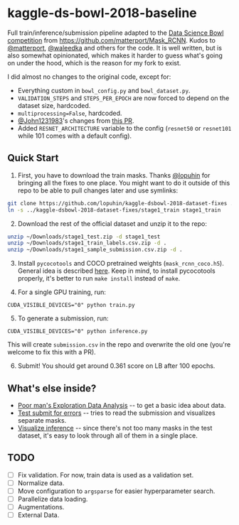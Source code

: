 # kaggle-ds-bowl-2018-baseline

Full train/inference/submission pipeline adapted to the [Data Science Bowl competition](https://www.kaggle.com/c/data-science-bowl-2018/) from https://github.com/matterport/Mask_RCNN. Kudos to [@matterport](https://github.com/matterport), [@waleedka](https://github.com/waleedka) and others for the code. It is well written, but is also somewhat opinionated, which makes it harder to guess what's going on under the hood, which is the reason for my fork to exist.

I did almost no changes to the original code, except for:

* Everything custom in `bowl_config.py` and `bowl_dataset.py`.
* `VALIDATION_STEPS` and `STEPS_PER_EPOCH` are now forced to depend on the dataset size, hardcoded.
* `multiprocessing=False`, hardcoded.
* [@John1231983](https://github.com/John1231983)'s changes from [this PR](https://github.com/killthekitten/kaggle-ds-bowl-2018-baseline/pull/1).
* Added `RESNET_ARCHITECTURE` variable to the config (`resnet50` or `resnet101` while 101 comes with a default config).

## Quick Start

1. First, you have to download the train masks. Thanks [@lopuhin](https://github.com/lopuhin/) for bringing all the fixes to one place. You might want to do it outside of this repo to be able to pull changes later and use symlinks:

```bash
git clone https://github.com/lopuhin/kaggle-dsbowl-2018-dataset-fixes ../kaggle-dsbowl-2018-dataset-fixes
ln -s ../kaggle-dsbowl-2018-dataset-fixes/stage1_train stage1_train
```

2. Download the rest of the official dataset and unzip it to the repo:

```bash
unzip ~/Downloads/stage1_test.zip -d stage1_test
unzip ~/Downloads/stage1_train_labels.csv.zip -d .
unzip ~/Downloads/stage1_sample_submission.csv.zip -d .
```

3. Install `pycocotools` and COCO pretrained weights (`mask_rcnn_coco.h5`). General idea is described [here](https://github.com/matterport/Mask_RCNN#installation). Keep in mind, to install pycocotools properly, it's better to run `make install` instead of `make`.

4. For a single GPU training, run:

```
CUDA_VISIBLE_DEVICES="0" python train.py
```

5. To generate a submission, run:

```
CUDA_VISIBLE_DEVICES="0" python inference.py
```

This will create `submission.csv` in the repo and overwrite the old one (you're welcome to fix this with a PR).

6. Submit! You should get around 0.361 score on LB after 100 epochs.

## What's else inside?

* [Poor man's Exploration Data Analysis](https://github.com/killthekitten/kaggle-ds-bowl-2018-baseline/blob/master/visualize_inference.ipynb) -- to get a basic idea about data.
* [Test submit for errors](https://github.com/killthekitten/kaggle-ds-bowl-2018-baseline/blob/master/test_submission_for_errors.ipynb) -- tries to read the submission and visualizes separate masks.
* [Visualize inference](https://github.com/killthekitten/kaggle-ds-bowl-2018-baseline/blob/master/visualize_inference.ipynb) -- since there's not too many masks in the test dataset, it's easy to look through all of them in a single place.

## TODO

- [ ] Fix validation. For now, train data is used as a validation set.
- [ ] Normalize data.
- [ ] Move configuration to `argsparse` for easier hyperparameter search.
- [ ] Parallelize data loading.
- [ ] Augmentations.
- [ ] External Data.
